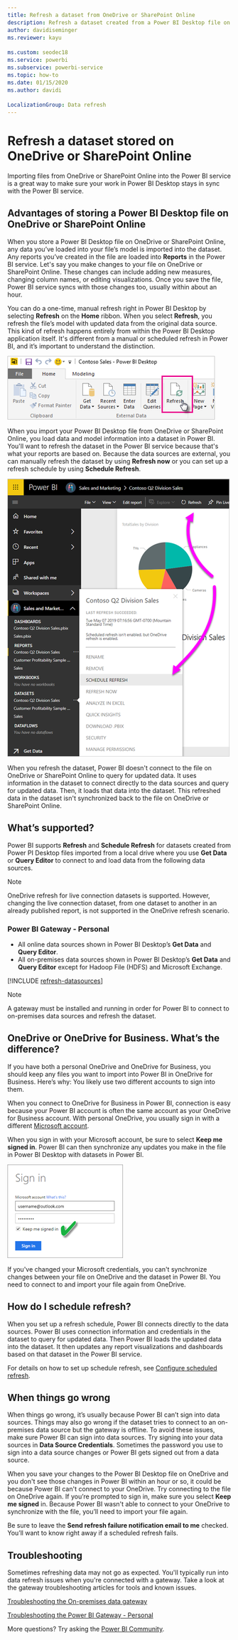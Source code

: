 ```yaml
---
title: Refresh a dataset from OneDrive or SharePoint Online
description: Refresh a dataset created from a Power BI Desktop file on OneDrive, or SharePoint Online
author: davidiseminger
ms.reviewer: kayu

ms.custom: seodec18
ms.service: powerbi
ms.subservice: powerbi-service
ms.topic: how-to
ms.date: 01/15/2020
ms.author: davidi

LocalizationGroup: Data refresh
---
```

# Refresh a dataset stored on OneDrive or SharePoint Online
Importing files from OneDrive or SharePoint Online into the Power BI service is a great way to make sure your work in Power BI Desktop stays in sync with the Power BI service.

## Advantages of storing a Power BI Desktop file on OneDrive or SharePoint Online
When you store a Power BI Desktop file on OneDrive or SharePoint Online, any data you’ve loaded into your file’s model is imported into the dataset. Any reports you’ve created in the file are loaded into **Reports** in the Power BI service. Let's say you make changes to your file on OneDrive or SharePoint Online. These changes can include adding new measures, changing column names, or editing visualizations. Once you save the file, Power BI service syncs with those changes too, usually within about an hour.

You can do a one-time, manual refresh right in Power BI Desktop by selecting **Refresh** on the **Home** ribbon. When you select **Refresh**, you refresh the file’s model with updated data from the original data source. This kind of refresh happens entirely from within the Power BI Desktop application itself. It's different from a manual or scheduled refresh in Power BI, and it’s important to understand the distinction.

![Screenshot of the Home ribbon in Power B I Desktop, showing the Refresh selection.](media/refresh-desktop-file-onedrive/pbix-refresh.png)

When you import your Power BI Desktop file from OneDrive or SharePoint Online, you load data and model information into a dataset in Power BI. You'll want to refresh the dataset in the Power BI service because that's what your reports are based on. Because the data sources are external, you can manually refresh the dataset by using **Refresh now** or you can set up a refresh schedule by using **Schedule Refresh**. 

![Screenshot of the dataset in Power B I Desktop, showing the Schedule Refresh selection.](media/refresh-desktop-file-onedrive/powerbi-service-refresh.png)

When you refresh the dataset, Power BI doesn't connect to the file on OneDrive or SharePoint Online to query for updated data. It uses information in the dataset to connect directly to the data sources and query for updated data. Then, it loads that data into the dataset. This refreshed data in the dataset isn't synchronized back to the file on OneDrive or SharePoint Online.

## What’s supported?
Power BI supports **Refresh** and **Schedule Refresh** for datasets created from Power PI Desktop files imported from a local drive where you use **Get Data** or **Query Editor** to connect to and load data from the following data sources.

> [!NOTE]
> OneDrive refresh for live connection datasets is supported. However, changing the live connection dataset, from one dataset to another in an already published report, is not supported in the OneDrive refresh scenario.

### Power BI Gateway - Personal
* All online data sources shown in Power BI Desktop’s **Get Data** and **Query Editor**.
* All on-premises data sources shown in Power BI Desktop’s **Get Data** and **Query Editor** except for Hadoop File (HDFS) and Microsoft Exchange.

<!-- Refresh Data sources-->
[!INCLUDE [refresh-datasources](../includes/refresh-datasources.md)]

> [!NOTE]
> A gateway must be installed and running in order for Power BI to connect to on-premises data sources and refresh the dataset.
> 
> 

## OneDrive or OneDrive for Business. What’s the difference?
If you have both a personal OneDrive and OneDrive for Business, you should keep any files you want to import into Power BI in OneDrive for Business. Here’s why: You likely use two different accounts to sign into them.

When you connect to OneDrive for Business in Power BI, connection is easy because your Power BI account is often the same account as your OneDrive for Business account. With personal OneDrive, you usually sign in with a different [Microsoft account](https://account.microsoft.com).

When you sign in with your Microsoft account, be sure to select **Keep me signed in**. Power BI can then synchronize any updates you make in the file in Power BI Desktop with datasets in Power BI.

![Screenshot of the Sign in dialog, showing the Keep me signed box is checked.](media/refresh-desktop-file-onedrive/refresh_signin_keepmesignedin.png)

If you've changed your Microsoft credentials, you can't synchronize changes between your file on OneDrive and the dataset in Power BI. You need to connect to and import your file again from OneDrive.

## How do I schedule refresh?
When you set up a refresh schedule, Power BI connects directly to the data sources. Power BI uses connection information and credentials in the dataset to query for updated data. Then Power BI loads the updated data into the dataset. It then updates any report visualizations and dashboards based on that dataset in the Power BI service.

For details on how to set up schedule refresh, see [Configure scheduled refresh](refresh-scheduled-refresh.md).

## When things go wrong
When things go wrong, it’s usually because Power BI can’t sign into data sources. Things may also go wrong if the dataset tries to connect to an on-premises data source but the gateway is offline. To avoid these issues, make sure Power BI can sign into data sources. Try signing into your data sources in **Data Source Credentials**. Sometimes the password you use to sign into a data source changes or Power BI gets signed out from a data source.

When you save your changes to the Power BI Desktop file on OneDrive and you don't see those changes in Power BI within an hour or so, it could be because Power BI can't connect to your OneDrive. Try connecting to the file on OneDrive again. If you’re prompted to sign in, make sure you select **Keep me signed** in. Because Power BI wasn't able to connect to your OneDrive to synchronize with the file, you’ll need to import your file again.

Be sure to leave the **Send refresh failure notification email to me** checked. You’ll want to know right away if a scheduled refresh fails.

## Troubleshooting
Sometimes refreshing data may not go as expected. You'll typically run into data refresh issues when you're connected with a gateway. Take a look at the gateway troubleshooting articles for tools and known issues.

[Troubleshooting the On-premises data gateway](service-gateway-onprem-tshoot.md)

[Troubleshooting the Power BI Gateway - Personal](service-admin-troubleshooting-power-bi-personal-gateway.md)

More questions? Try asking the [Power BI Community](https://community.powerbi.com/).
